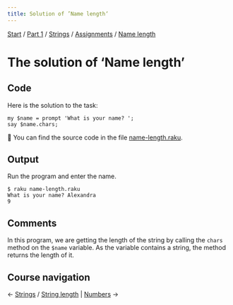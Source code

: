 ```yaml
---
title: Solution of ’Name length‘
---
```


[Start](/raku-course) / [Part 1](/raku-course/part1) / [Strings](/raku-course/strings) / [Assignments](../..) / [Name length](..)

# The solution of ‘Name length’

## Code

Here is the solution to the task:

    my $name = prompt 'What is your name? ';
    say $name.chars;

🦋 You can find the source code in the file [name-length.raku](https://github.com/ash/raku-course/blob/master/strings/assignments/name-length/solution/name-length.raku).

## Output

Run the program and enter the name.

    $ raku name-length.raku 
    What is your name? Alexandra
    9

## Comments

In this program, we are getting the length of the string by calling the `chars` method on the `$name` variable. As the variable contains a string, the method returns the length of it.

## Course navigation

← [Strings](/raku-course/strings) / [String length](/raku-course/strings/string-length) | [Numbers](/raku-course/numbers) →
